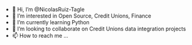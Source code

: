 - 👋 Hi, I’m @NicolasRuiz-Tagle
- 👀 I’m interested in Open Source, Credit Unions, Finance
- 🌱 I’m currently learning Python
- 💞️ I’m looking to collaborate on Credit Unions data integration projects
- 📫 How to reach me ...

<!---
NicolasRuiz-Tagle/NicolasRuiz-Tagle is a ✨ special ✨ repository because its `README.md` (this file) appears on your GitHub profile.
You can click the Preview link to take a look at your changes.
--->
